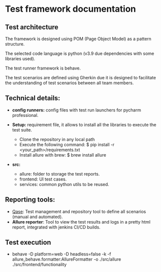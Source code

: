 # Test framework documentation

## Test architecture

The framework is designed using POM (Page Object Model) as a pattern structure.

The selected code language is python (v3.9 due dependencies with some libraries used).

The test runner framework is behave.

The test scenarios are defined using Gherkin due it is designed to facilitate the understanding of test scenarios 
between all team members.

## Technical details:

* **config runners:** config files with test run launchers for pycharm professional.

* **Setup:** requirement file, it allows to install all the libraries to execute the test suite.
     * Clone the repository in any local path
     * Execute the following command: $ pip install -r <your_path>/requirements.txt
     * Install allure with brew: $ brew install allure

* **src:**
     * allure: folder to storage the test reports. 
     * frontend: UI test cases.
     * services: common python utils to be reused.

## Reporting tools:

* [Qase](https://app.qase.io/project/): Test management and repository tool to define all scenarios (manual and automated).
* **Allure reporter**: Tool to view the test results and logs in a pretty html report, integrated with jenkins CI/CD builds.


## Test execution
* behave -D platform=web -D headless=false -k -f allure_behave.formatter:AllureFormatter -o ./src/allure ./src/frontend/functionality
